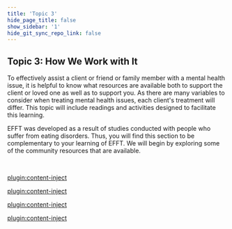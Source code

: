 ```yaml
---
title: 'Topic 3'
hide_page_title: false
show_sidebar: '1'
hide_git_sync_repo_link: false
---
```


## Topic 3: How We Work with It

To effectively assist a client or friend or family member with a mental health issue, it is helpful to know what resources are available both to support the client or loved one as well as to support you. As there are many variables to consider when treating mental health issues, each client's treatment will differ. This topic will include readings and activities designed to facilitate this learning.

EFFT was developed as a result of studies conducted with people who suffer from eating disorders. Thus, you will find this section to be complementary to your learning of EFFT. We will begin by exploring some of the community resources that are available.

&nbsp;

[plugin:content-inject](../_4-16)

[plugin:content-inject](../_4-17)

[plugin:content-inject](../_4-18)

[plugin:content-inject](../_4-19)
